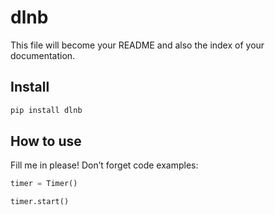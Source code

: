 dlnb
================

<!-- WARNING: THIS FILE WAS AUTOGENERATED! DO NOT EDIT! -->

This file will become your README and also the index of your
documentation.

## Install

``` sh
pip install dlnb
```

## How to use

Fill me in please! Don’t forget code examples:

``` python
timer = Timer()
```

``` python
timer.start()
```
